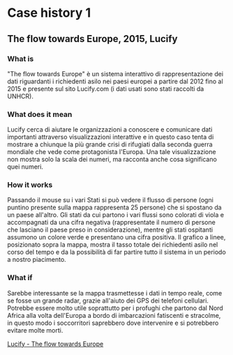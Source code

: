 # Case history 1

## The flow towards Europe, 2015, Lucify

### What is
"The flow towards Europe" è un sistema interattivo di rappresentazione dei dati riguardanti i richiedenti asilo nei paesi europei a partire dal 2012 fino al 2015 e presente sul sito Lucify.com (i dati usati sono stati raccolti da UNHCR).

### What does it mean
Lucify cerca di aiutare le organizzazioni a conoscere e comunicare dati importanti attraverso visualizzazioni interattive e in questo caso tenta di mostrare a chiunque la più grande crisi di rifugiati dalla seconda guerra mondiale che vede come protagonista l'Europa. Una tale visualizzazione non mostra solo la scala dei numeri, ma racconta anche cosa significano quei numeri.

### How it works
Passando il mouse su i vari Stati si può vedere il flusso di persone (ogni puntino presente sulla mappa rappresenta 25 persone) che si spostano da un paese all'altro. Gli stati da cui partono i vari flussi sono colorati di viola e accompagnati da una cifra negativa (rappresentate il numero di persone che lasciano il paese preso in considerazione), mentre gli stati ospitanti assumono un colore verde e presentano una cifra positiva. 
Il grafico a linee, posizionato sopra la mappa, mostra il tasso totale dei richiedenti asilo nel corso del tempo e da la possibilità di far partire tutto il sistema in un periodo a nostro piacimento.

### What if
Sarebbe interessante se la mappa trasmettesse i dati in tempo reale, come se fosse un grande radar, grazie all'aiuto dei GPS dei telefoni cellulari. Potrebbe essere molto utile soprattutto per i profughi che partono dal Nord Africa alla volta dell'Europa a bordo di imbarcazioni fatiscenti e stracolme, in questo modo i soccorritori saprebbero dove intervenire e si potrebbero evitare molte morti.

[Lucify - The flow towards Europe](http://www.lucify.com/the-flow-towards-europe/)
